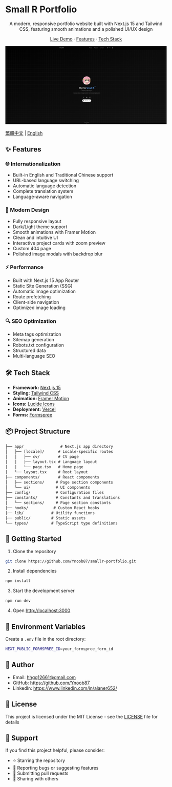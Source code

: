 # Small R Portfolio

<div align="center">
  <p align="center">
    A modern, responsive portfolio website built with Next.js 15 and Tailwind CSS, featuring smooth animations and a polished UI/UX design
  </p>
  <p align="center">
    <a href="https://smallr-portfolio.vercel.app">Live Demo</a>
    ·
    <a href="#features">Features</a>
    ·
    <a href="#tech-stack">Tech Stack</a>
  </p>
  <img src="/public/preview.png" alt="Portfolio Preview" width="600px" />
</div>

[繁體中文](/README.zh.md) | [English](/README.md)

## ✨ Features

### 🌐 Internationalization

- Built-in English and Traditional Chinese support
- URL-based language switching
- Automatic language detection
- Complete translation system
- Language-aware navigation

### 🎨 Modern Design

- Fully responsive layout
- Dark/Light theme support
- Smooth animations with Framer Motion
- Clean and intuitive UI
- Interactive project cards with zoom preview
- Custom 404 page
- Polished image modals with backdrop blur

### ⚡ Performance

- Built with Next.js 15 App Router
- Static Site Generation (SSG)
- Automatic image optimization
- Route prefetching
- Client-side navigation
- Optimized image loading

### 🔍 SEO Optimization

- Meta tags optimization
- Sitemap generation
- Robots.txt configuration
- Structured data
- Multi-language SEO

## 🛠️ Tech Stack

- **Framework:** [Next.js 15](https://nextjs.org/)
- **Styling:** [Tailwind CSS](https://tailwindcss.com/)
- **Animation:** [Framer Motion](https://www.framer.com/motion/)
- **Icons:** [Lucide Icons](https://lucide.dev/)
- **Deployment:** [Vercel](https://vercel.com)
- **Forms:** [Formspree](https://formspree.io)

## 📦 Project Structure

```
├── app/                # Next.js app directory
│   ├── [locale]/      # Locale-specific routes
│   │   ├── cv/        # CV page
│   │   ├── layout.tsx # Language layout
│   │   └── page.tsx   # Home page
│   └── layout.tsx     # Root layout
├── components/        # React components
│   ├── sections/     # Page section components
│   └── ui/           # UI components
├── config/           # Configuration files
├── constants/        # Constants and translations
│   └── sections/     # Page section constants
├── hooks/           # Custom React hooks
├── lib/            # Utility functions
├── public/         # Static assets
└── types/          # TypeScript type definitions
```

## 🚀 Getting Started

1. Clone the repository

```bash
git clone https://github.com/Ynoob87/smallr-portfolio.git
```

2. Install dependencies

```bash
npm install
```

3. Start the development server

```bash
npm run dev
```

4. Open [http://localhost:3000](http://localhost:3000)

## 📝 Environment Variables

Create a `.env` file in the root directory:

```bash
NEXT_PUBLIC_FORMSPREE_ID=your_formspree_form_id
```

## 👤 Author

- Email: hhgg12661@gmail.com
- GitHub: https://github.com/Ynoob87
- LinkedIn: https://www.linkedin.com/in/alaner652/

## 📄 License

This project is licensed under the MIT License - see the [LICENSE](LICENSE) file for details

## 💖 Support

If you find this project helpful, please consider:

- ⭐ Starring the repository
- 🐛 Reporting bugs or suggesting features
- 🔀 Submitting pull requests
- 📢 Sharing with others
